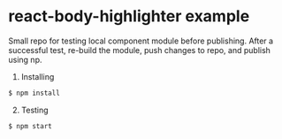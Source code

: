 # react-body-highlighter example

Small repo for testing local component module before publishing. After a successful test, re-build the module, push changes to repo, and publish using np.

1. Installing

```sh
$ npm install
```

2. Testing

```sh
$ npm start
```
